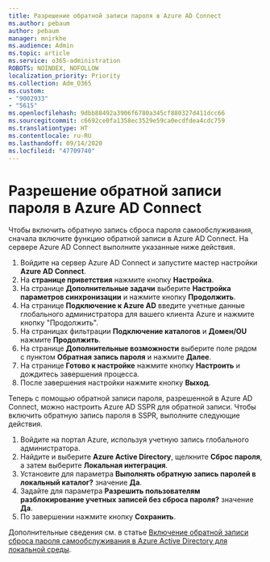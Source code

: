 ```yaml
---
title: Разрешение обратной записи пароля в Azure AD Connect
ms.author: pebaum
author: pebaum
manager: mnirkhe
ms.audience: Admin
ms.topic: article
ms.service: o365-administration
ROBOTS: NOINDEX, NOFOLLOW
localization_priority: Priority
ms.collection: Adm_O365
ms.custom:
- "9002933"
- "5615"
ms.openlocfilehash: 9dbb88492a3906f6780a345cf880327d411dcc66
ms.sourcegitcommit: c6692ce0fa1358ec3529e59ca0ecdfdea4cdc759
ms.translationtype: HT
ms.contentlocale: ru-RU
ms.lasthandoff: 09/14/2020
ms.locfileid: "47709740"
---
```

# <a name="enable-password-writeback-in-azure-ad-connect"></a>Разрешение обратной записи пароля в Azure AD Connect

Чтобы включить обратную запись сброса пароля самообслуживания, сначала включите функцию обратной записи в Azure AD Connect. На сервере Azure AD Connect выполните указанные ниже действия.

1. Войдите на сервер Azure AD Connect и запустите мастер настройки **Azure AD Connect**.
2. На **странице приветствия** нажмите кнопку **Настройка**.
3. На странице **Дополнительные задачи** выберите **Настройка параметров синхронизации** и нажмите кнопку **Продолжить**.
4. На странице **Подключение к Azure AD** введите учетные данные глобального администратора для вашего клиента Azure и нажмите кнопку "Продолжить".
5. На страницах фильтрации **Подключение каталогов** и **Домен/OU** нажмите **Продолжить**.
6. На странице **Дополнительные возможности** выберите поле рядом с пунктом **Обратная запись пароля** и нажмите **Далее**.
7. На странице **Готово к настройке** нажмите кнопку **Настроить** и дождитесь завершения процесса.
8. После завершения настройки нажмите кнопку **Выход**.

Теперь с помощью обратной записи пароля, разрешенной в Azure AD Connect, можно настроить Azure AD SSPR для обратной записи.  Чтобы включить обратную запись пароля в SSPR, выполните следующие действия.

1. Войдите на портал Azure, используя учетную запись глобального администратора.
2. Найдите и выберите **Azure Active Directory**, щелкните **Сброс пароля**, а затем выберите **Локальная интеграция**.
3. Установите для параметра **Выполнять обратную запись паролей в локальный каталог?** значение **Да**.
4. Задайте для параметра **Разрешить пользователям разблокирование учетных записей без сброса пароля?** значение **Да**.
5. По завершении нажмите кнопку **Сохранить**.

Дополнительные сведения см. в статье [Включение обратной записи сброса пароля самообслуживания в Azure Active Directory для локальной среды](https://docs.microsoft.com/azure/active-directory/authentication/tutorial-enable-sspr-writeback).
